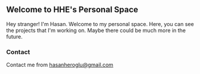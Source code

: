 ## Welcome to HHE's Personal Space
Hey stranger! I'm Hasan. Welcome to my personal space. Here, you can see the projects that I'm working on. Maybe there could be much more in the future.

### Contact
Contact me from hasanheroglu@gmail.com
